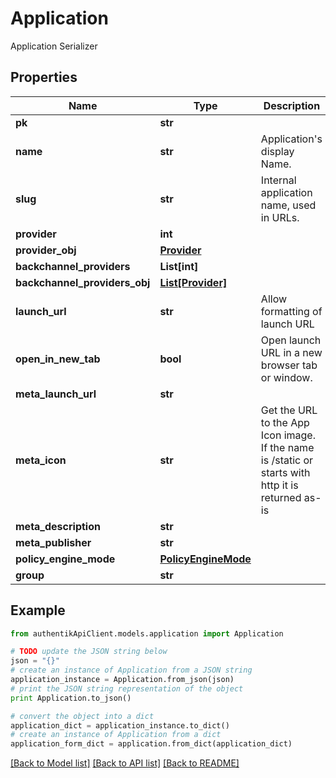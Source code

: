 # Application

Application Serializer

## Properties
Name | Type | Description | Notes
------------ | ------------- | ------------- | -------------
**pk** | **str** |  | [readonly] 
**name** | **str** | Application&#39;s display Name. | 
**slug** | **str** | Internal application name, used in URLs. | 
**provider** | **int** |  | [optional] 
**provider_obj** | [**Provider**](Provider.md) |  | [readonly] 
**backchannel_providers** | **List[int]** |  | [optional] 
**backchannel_providers_obj** | [**List[Provider]**](Provider.md) |  | [readonly] 
**launch_url** | **str** | Allow formatting of launch URL | [readonly] 
**open_in_new_tab** | **bool** | Open launch URL in a new browser tab or window. | [optional] 
**meta_launch_url** | **str** |  | [optional] 
**meta_icon** | **str** | Get the URL to the App Icon image. If the name is /static or starts with http it is returned as-is | [readonly] 
**meta_description** | **str** |  | [optional] 
**meta_publisher** | **str** |  | [optional] 
**policy_engine_mode** | [**PolicyEngineMode**](PolicyEngineMode.md) |  | [optional] 
**group** | **str** |  | [optional] 

## Example

```python
from authentikApiClient.models.application import Application

# TODO update the JSON string below
json = "{}"
# create an instance of Application from a JSON string
application_instance = Application.from_json(json)
# print the JSON string representation of the object
print Application.to_json()

# convert the object into a dict
application_dict = application_instance.to_dict()
# create an instance of Application from a dict
application_form_dict = application.from_dict(application_dict)
```
[[Back to Model list]](../README.md#documentation-for-models) [[Back to API list]](../README.md#documentation-for-api-endpoints) [[Back to README]](../README.md)



